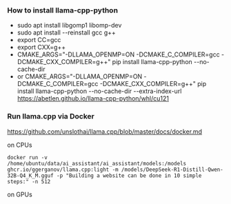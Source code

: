 ### How to install llama-cpp-python

- sudo apt install libgomp1 libomp-dev
- sudo apt install --reinstall gcc g++
- export CC=gcc
- export CXX=g++
- CMAKE_ARGS="-DLLAMA_OPENMP=ON -DCMAKE_C_COMPILER=gcc -DCMAKE_CXX_COMPILER=g++" pip install llama-cpp-python --no-cache-dir
- or CMAKE_ARGS="-DLLAMA_OPENMP=ON -DCMAKE_C_COMPILER=gcc -DCMAKE_CXX_COMPILER=g++" pip install llama-cpp-python --no-cache-dir --extra-index-url https://abetlen.github.io/llama-cpp-python/whl/cu121

### Run llama.cpp via Docker

https://github.com/unslothai/llama.cpp/blob/master/docs/docker.md

on CPUs

`docker run -v /home/ubuntu/data/ai_assistant/ai_assistant/models:/models ghcr.io/ggerganov/llama.cpp:light -m /models/DeepSeek-R1-Distill-Qwen-32B-Q4_K_M.gguf -p "Building a website can be done
 in 10 simple steps:" -n 512`

 on GPUs

